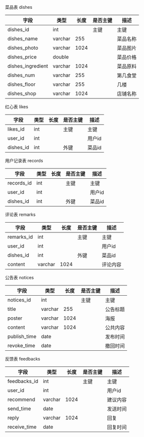 菜品表 dishes

| 字段              | 类型    | 长度 | 是否主键 | 描述     |
| ----------------- | ------- | ---- | -------- | -------- |
| dishes_id         | int     |      | 主键     | 主键     |
| dishes_name       | varchar | 255  |          | 菜品名称 |
| dishes_photo      | varchar | 1024 |          | 菜品图片 |
| dishes_price      | double  |      |          | 菜品价格 |
| dishes_ingredient | varchar | 1024 |          | 菜品原料 |
| dishes_num        | varchar | 255  |          | 第几食堂 |
| dishes_floor      | varchar | 255  |          | 几楼     |
| dishes_shop       | varchar | 1024 |          | 店铺名称 |



红心表 likes

| 字段      | 类型 | 长度 | 是否主键 | 描述   |
| --------- | ---- | ---- | -------- | ------ |
| likes_id  | int  |      | 主键     | 主键   |
| user_id   | int  |      |          | 用户id |
| dishes_id | int  |      | 外键     | 菜品id |



用户记录表 records

| 字段       | 类型 | 长度 | 是否主键 | 描述   |
| ---------- | ---- | ---- | -------- | ------ |
| records_id | int  |      | 主键     | 主键   |
| user_id    | int  |      |          | 用户id |
| dishes_id  | int  |      | 外键     | 菜品id |



评论表 remarks

| 字段       | 类型    | 长度 | 是否主键 | 描述     |
| ---------- | ------- | ---- | -------- | -------- |
| remarks_id | int     |      | 主键     | 主键     |
| user_id    | int     |      |          | 用户id   |
| dishes_id  | int     |      | 外键     | 菜品id   |
| content    | varchar | 1024 |          | 评论内容 |



公告表 notices

| 字段         | 类型    | 长度 | 是否主键 | 描述     |
| ------------ | ------- | ---- | -------- | -------- |
| notices_id   | int     |      | 主键     | 主键     |
| title        | varchar | 255  |          | 公告标题 |
| poster       | varchar | 1024 |          | 海报     |
| content      | varchar | 1024 |          | 公共内容 |
| publish_time | date    |      |          | 发布时间 |
| revoke_time  | date    |      |          | 撤回时间 |



反馈表 feedbacks

| 字段         | 类型    | 长度 | 是否主键 | 描述     |
| ------------ | ------- | ---- | -------- | -------- |
| feedbacks_id | int     |      | 主键     | 主键     |
| user_id      | int     |      |          | 用户id   |
| recommend    | varchar | 1024 |          | 建议内容 |
| send_time    | date    |      |          | 发送时间 |
| reply        | varchar | 1024 |          | 回复     |
| receive_time | date    |      |          | 回复时间 |

